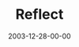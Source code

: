 ---
layout: message
category: message
series: "The Not So Big Christmas"
title: "Reflect"
date: 2003-12-28-00-00
message_id: 191
---